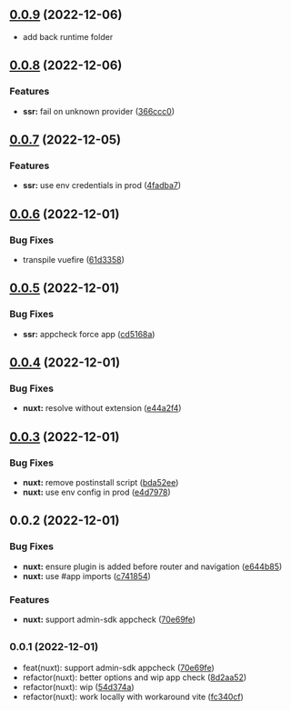 ## [0.0.9](https://github.com/vuejs/vuefire/compare/nuxt-vuefire@0.0.8...nuxt-vuefire@0.0.9) (2022-12-06)

- add back runtime folder

## [0.0.8](https://github.com/vuejs/vuefire/compare/nuxt-vuefire@0.0.7...nuxt-vuefire@0.0.8) (2022-12-06)

### Features

- **ssr:** fail on unknown provider ([366ccc0](https://github.com/vuejs/vuefire/commit/366ccc0583d384db060ac109df88e69f584e3c57))

## [0.0.7](https://github.com/vuejs/vuefire/compare/nuxt-vuefire@0.0.6...nuxt-vuefire@0.0.7) (2022-12-05)

### Features

- **ssr:** use env credentials in prod ([4fadba7](https://github.com/vuejs/vuefire/commit/4fadba79076647ca80905320739ec2b0461af6f6))

## [0.0.6](https://github.com/vuejs/vuefire/compare/nuxt-vuefire@0.0.5...nuxt-vuefire@0.0.6) (2022-12-01)

### Bug Fixes

- transpile vuefire ([61d3358](https://github.com/vuejs/vuefire/commit/61d335804b256e8c4c80903cd9cb6cf11b3a24fd))

## [0.0.5](https://github.com/vuejs/vuefire/compare/nuxt-vuefire@0.0.4...nuxt-vuefire@0.0.5) (2022-12-01)

### Bug Fixes

- **ssr:** appcheck force app ([cd5168a](https://github.com/vuejs/vuefire/commit/cd5168a3f70b3d775d7e735aabc97d4b7878a3b0))

## [0.0.4](https://github.com/vuejs/vuefire/compare/nuxt-vuefire@0.0.3...nuxt-vuefire@0.0.4) (2022-12-01)

### Bug Fixes

- **nuxt:** resolve without extension ([e44a2f4](https://github.com/vuejs/vuefire/commit/e44a2f45b206d8cae0fc7d62b0c4f08011f01085))

## [0.0.3](https://github.com/vuejs/vuefire/compare/nuxt-vuefire@0.0.2...nuxt-vuefire@0.0.3) (2022-12-01)

### Bug Fixes

- **nuxt:** remove postinstall script ([bda52ee](https://github.com/vuejs/vuefire/commit/bda52ee6e7dc24764a2d4b7873e3d7af0ee2d592))
- **nuxt:** use env config in prod ([e4d7978](https://github.com/vuejs/vuefire/commit/e4d7978bf816ca8a20058a2413c7bbad3970c8b7))

## 0.0.2 (2022-12-01)

### Bug Fixes

- **nuxt:** ensure plugin is added before router and navigation ([e644b85](https://github.com/vuejs/vuefire/commit/e644b854dd3e93a303726ed3c01486b58b35dc3f))
- **nuxt:** use #app imports ([c741854](https://github.com/vuejs/vuefire/commit/c7418548764c247c62b74312b95aa3e8cde91b26))

### Features

- **nuxt:** support admin-sdk appcheck ([70e69fe](https://github.com/vuejs/vuefire/commit/70e69fef78159d6d3e1ab7344ca8cf836811f1d6))

## <small>0.0.1 (2022-12-01)</small>

- feat(nuxt): support admin-sdk appcheck ([70e69fe](https://github.com/vuejs/vuefire/commit/70e69fe))
- refactor(nuxt): better options and wip app check ([8d2aa52](https://github.com/vuejs/vuefire/commit/8d2aa52))
- refactor(nuxt): wip ([54d374a](https://github.com/vuejs/vuefire/commit/54d374a))
- refactor(nuxt): work locally with workaround vite ([fc340cf](https://github.com/vuejs/vuefire/commit/fc340cf))
